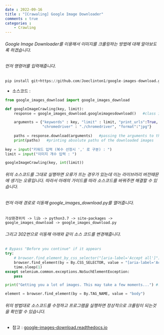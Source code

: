 ```yaml
---
date : 2022-09-16
title : "[Crawaling] Google Image Downloader"
comments : true
categories : 
    - Crawling
---
```


###### Google Image Downloader를 이용해서 이미지를 크롤링하는 방법에 대해 알아보도록 하겠습니다.

###### 먼저 명령어를 입력해줍니다.
```python
pip install git+https://github.com/Joeclinton1/google-images-download.git
```

* 소스코드 : 
```python
from google_images_download import google_images_download

def googleImageCrawling(key, limit):
    response = google_images_download.googleimagesdownload()   #class instantiation

    arguments = {"keywords" : key, "limit" : limit, "print_urls":True,
                 "chromedriver" : "./chromedriver", "format":"jpg"}
    
    paths = response.download(arguments)   #passing the arguments to the function
    print(paths)   #printing absolute paths of the downloaded images
    
key = input("키워드 입력 (복수 선정시 ',' 로 구분) : ")
limit = input("이미지 개수 입력 : ")

googleImageCrawling(key, int(limit))
```

###### 위의 소스코드를 그대로 실행하면 오류가 뜨는 경우가 있는데 이는 라이브러리 버전때문에 생기는 오류입니다. 따라서 아래의 가이드를 따라 소스코드를 바꿔주면 해결할 수 있습니다.

###### 먼저 아래 경로로 이동해 google_images_download.py를 열어줍니다.
```
가상환경위치 -> lib -> python3.7 -> site-packages -> google_images_download -> google_images_download.py
```

###### 그리고 302번으로 이동해 아래와 같이 소스 코드를 변경해줍니다.
```python
# Bypass "Before you continue" if it appears
try:
    # browser.find_element_by_css_selector("[aria-label='Accept all']").click()
    browser.find_element(by = By.CSS_SELECTOR, value = "[aria-label='Accept all']").click() #!!!
    time.sleep(1)
except selenium.common.exceptions.NoSuchElementException:
    pass

print("Getting you a lot of images. This may take a few moments...") #!!!

element = browser.find_element(by = By.TAG_NAME, value = "body")
```

###### 위의 방법대로 소스코드를 수정하고 프로그램을 실행하면 정상적으로 크롤링이 되는것을 확인할 수 있습니다.

* 참고 : [google-images-download.readthedocs.io](https://google-images-download.readthedocs.io/en/latest/examples.html#)
